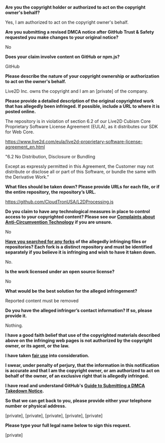 **Are you the copyright holder or authorized to act on the copyright owner's behalf?**

Yes, I am authorized to act on the copyright owner's behalf.

**Are you submitting a revised DMCA notice after GitHub Trust & Safety requested you make changes to your original notice?**

No

**Does your claim involve content on GitHub or npm.js?**

GitHub

**Please describe the nature of your copyright ownership or authorization to act on the owner's behalf.**

Live2D Inc. owns the copyright and I am an [private] of the company.

**Please provide a detailed description of the original copyrighted work that has allegedly been infringed. If possible, include a URL to where it is posted online.**

The repository is in violation of section 6.2 of our Live2D Cubism Core Proprietary Software License Agreement (EULA), as it distributes our SDK for Web Core.

https://www.live2d.com/eula/live2d-proprietary-software-license-agreement_en.html

"6.2 No Distribution, Disclosure or Bundling

Except as expressly permitted in this Agreement, the Customer may not distribute or disclose all or part of this Software, or bundle the same with the Derivative Work."

**What files should be taken down? Please provide URLs for each file, or if the entire repository, the repository’s URL.**

https://github.com/CloudTronUSA/L2DProcessing.js

**Do you claim to have any technological measures in place to control access to your copyrighted content? Please see our <a href="https://docs.github.com/articles/guide-to-submitting-a-dmca-takedown-notice#complaints-about-anti-circumvention-technology">Complaints about Anti-Circumvention Technology</a> if you are unsure.**

No

**<a href="https://docs.github.com/articles/dmca-takedown-policy#b-what-about-forks-or-whats-a-fork">Have you searched for any forks</a> of the allegedly infringing files or repositories? Each fork is a distinct repository and must be identified separately if you believe it is infringing and wish to have it taken down.**

No.

**Is the work licensed under an open source license?**

No

**What would be the best solution for the alleged infringement?**

Reported content must be removed

**Do you have the alleged infringer’s contact information? If so, please provide it.**

Nothing.

**I have a good faith belief that use of the copyrighted materials described above on the infringing web pages is not authorized by the copyright owner, or its agent, or the law.**

**I have taken <a href="https://www.lumendatabase.org/topics/22">fair use</a> into consideration.**

**I swear, under penalty of perjury, that the information in this notification is accurate and that I am the copyright owner, or am authorized to act on behalf of the owner, of an exclusive right that is allegedly infringed.**

**I have read and understand GitHub's <a href="https://docs.github.com/articles/guide-to-submitting-a-dmca-takedown-notice/">Guide to Submitting a DMCA Takedown Notice</a>.**

**So that we can get back to you, please provide either your telephone number or physical address.**

[private], [private], [private], [private], [private]

**Please type your full legal name below to sign this request.**

[private]
